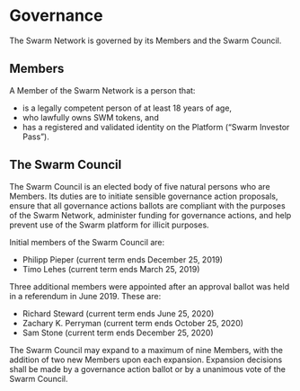 # Governance

The Swarm Network is governed by its Members and the Swarm Council.

## Members

A Member of the Swarm Network is a person that:

* is a legally competent person of at least 18 years of age,
* who lawfully owns SWM tokens, and
* has a registered and validated identity on the Platform \(“Swarm Investor Pass”\).

## **The Swarm Council**

The Swarm Council is an elected body of five natural persons who are Members. Its duties are to initiate sensible governance action proposals, ensure that all governance actions ballots are compliant with the purposes of the Swarm Network, administer funding for governance actions, and help prevent use of the Swarm platform for illicit purposes.

Initial members of the Swarm Council are:

* Philipp Pieper \(current term ends December 25, 2019\)
* Timo Lehes \(current term ends March 25, 2019\)

Three additional members were appointed after an approval ballot was held in a referendum in June 2019. These are:

* Richard Steward \(current term ends June 25, 2020\)
* Zachary K. Perryman  \(current term ends October 25, 2020\)
* Sam Stone \(current term ends December 25, 2020\)

The Swarm Council may expand to a maximum of nine Members, with the addition of two new Members upon each expansion. Expansion decisions shall be made by a governance action ballot or by a unanimous vote of the Swarm Council.

